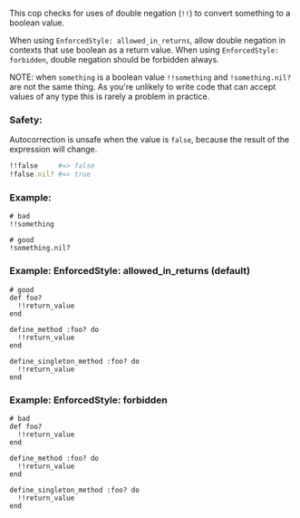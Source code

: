 This cop checks for uses of double negation (`!!`) to convert something to a boolean value.

When using `EnforcedStyle: allowed_in_returns`, allow double negation in contexts
that use boolean as a return value. When using `EnforcedStyle: forbidden`, double negation
should be forbidden always.

NOTE: when `something` is a boolean value
`!!something` and `!something.nil?` are not the same thing.
As you're unlikely to write code that can accept values of any type
this is rarely a problem in practice.

### Safety:

Autocorrection is unsafe when the value is `false`, because the result
of the expression will change.

```ruby
!!false     #=> false
!false.nil? #=> true
```

### Example:
    # bad
    !!something

    # good
    !something.nil?

### Example: EnforcedStyle: allowed_in_returns (default)
    # good
    def foo?
      !!return_value
    end

    define_method :foo? do
      !!return_value
    end

    define_singleton_method :foo? do
      !!return_value
    end

### Example: EnforcedStyle: forbidden
    # bad
    def foo?
      !!return_value
    end

    define_method :foo? do
      !!return_value
    end

    define_singleton_method :foo? do
      !!return_value
    end